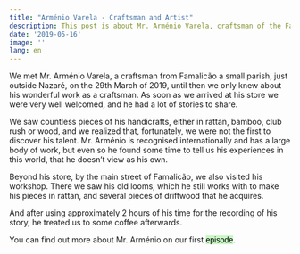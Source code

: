 ```yaml
---
title: "Arménio Varela - Craftsman and Artist"
description: This post is about Mr. Arménio Varela, craftsman of the Famalicão area of Nazaré. And his work with wood.
date: '2019-05-16'
image: ''
lang: en
---
```


We met Mr. Arménio Varela, a craftsman from Famalicão a small parish, just outside Nazaré,  on the 29th March of 2019, until then we only knew about his wonderful work as a craftsman. As soon as we arrived at his store we were very well welcomed, and he had a lot of stories to share.

We saw countless pieces of his handicrafts, either in rattan, bamboo, club rush or wood, and we realized that, fortunately, we were not the first to discover his talent. Mr. Arménio is recognised internationally and has a large body of work, but even so he found some time to tell us his experiences in this world, that he doesn’t view as his own.

Beyond his store, by the main street of Famalicão, we also visited his workshop. There we saw his old looms, which he still works with to make his pieces in rattan, and several pieces of driftwood that he acquires.

And after using approximately 2 hours of his time for the recording of his story, he treated us to some coffee afterwards.

You can find out more about Mr. Arménio on our first <a style="text-decoration: none; background-color: #C8F7C5; color: black; font-family: Verdana, sans-serif;" href="/en/videos#two">episode</a>.
